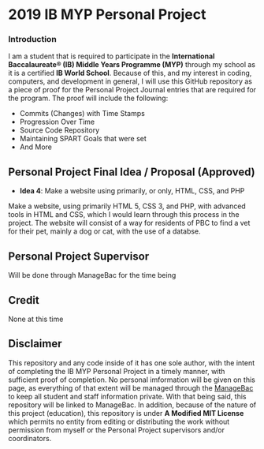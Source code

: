 # 2019 IB MYP Personal Project

### Introduction
I am a student that is required to participate in the **International Baccalaureate® (IB) Middle Years Programme (MYP)** through my school as it is a certified **IB World School**.  Because of this, and my interest in coding, computers, and development in general, I will use this GitHub repository as a piece of proof for the Personal Project Journal entries that are required for the program.  The proof will include the following:

- Commits (Changes) with Time Stamps
- Progression Over Time
- Source Code Repository
- Maintaining SPART Goals that were set
- And More
## Personal Project Final Idea / Proposal **(Approved)**
- **Idea 4**: Make a website using primarily, or only, HTML, CSS, and PHP

Make a website, using primarily HTML 5, CSS 3, and PHP, with advanced tools in HTML and CSS, which I would learn through this process in the project.  The website will consist of a way for residents of PBC to find a vet for their pet, mainly a dog or cat, with the use of a databse.
## Personal Project Supervisor
Will be done through ManageBac for the time being
## Credit
None at this time
## Disclaimer
This repository and any code inside of it has one sole author, with the intent of completing the IB MYP Personal Project in a timely manner, with sufficient proof of completion. No personal imformation will be given on this page, as everything of that extent will be managed through the [ManageBac](https://www.managebac.com) to keep all student and staff information private. With that being said, this repository will be linked to ManageBac. In addition, because of the nature of this project (education), this repository is under **A Modified MIT License** which permits no entity from editing or distributing the work without permission from myself or the Personal Project supervisors and/or coordinators.
